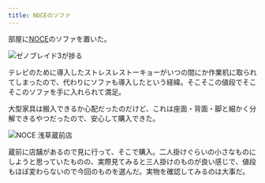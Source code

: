 ```yaml
---
title: NOCEのソファ
---
```

部屋に[NOCE](https://www.noce.co.jp/)のソファを置いた。

![](https://lh3.googleusercontent.com/Fz1KUDpIm5kAsHTnrmkGQ_aiyA2PgzWZzUEhrkv6LDfZa-iAttjNVw7WGv4fco5jPFw2x_veWesyc4_rsOgsL_dvDxW7fhvtCFP5t0CdLEt3Hx3isaqAMsEnw5bevU9ZbEy32SHpkmGwyveXbiVZuJk "ゼノブレイド3が捗る")

テレビのために導入したストレスレストーキョーがいつの間にか作業机に取られてしまったので、代わりにソファも導入したという経緯。そこそこの値段でそこそこのソファを手に入れられて満足。

大型家具は搬入できるか心配だったのだけど、これは座面・背面・脚と細かく分解できるやつだったので、安心して購入できた。

![](https://lh4.googleusercontent.com/z1sDkGK-z7K4ie4wfNtpHsMiWhylpLoFjTAzYEgg3N1SHKBhSswAh--3gbvBq8IK9sjyzbfWDIBl5XunBeuvA7Y2Dfs_35nUNgcv1ZPJOj3cf2iVs1q659DD8nVdZQzRpMRq4H47jlDSZ3_INjQdnho "NOCE 浅草蔵前店")

蔵前に店舗があるので見に行って、そこで購入。二人掛けぐらいの小さなものにしようと思っていたものの、実際見てみると三人掛けのものが良い感じで、値段もほぼ変わらないので今回のものを選んだ。実物を確認してみるのは大事だ。
